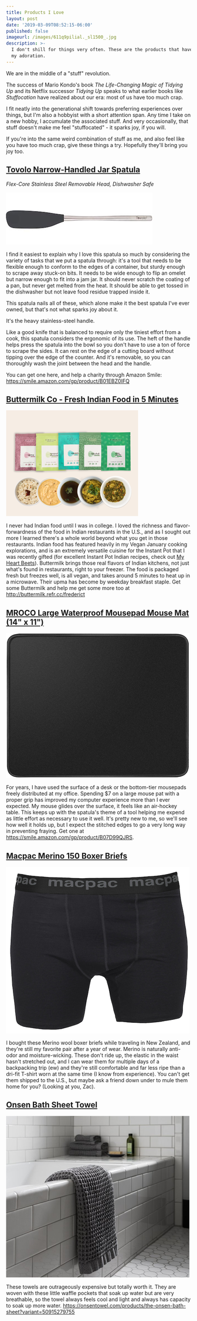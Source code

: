 ```yaml
---
title: Products I Love
layout: post
date: '2019-03-09T08:52:15-06:00'
published: false
imageurl: /images/611q9pilial._sl1500_.jpg
description: >-
  I don't shill for things very often. These are the products that have earned
  my adoration.
---
```

We are in the middle of a "stuff" revolution.

The success of Mario Kondo's book _The Life-Changing Magic of Tidying Up_ and its Netflix successor _Tidying Up_ speaks to what earlier books like _Stuffocation_ have realized about our era: most of us have too much crap.

I fit neatly into the generational shift towards preferring experiences over things, but I'm also a hobbyist with a short attention span. Any time I take on a new hobby, I accumulate the associated stuff. And very occasionally, that stuff doesn't make me feel "stuffocated" - it sparks joy, if you will.

If you're into the same weird combination of stuff as me, and also feel like you have too much crap, give these things a try. Hopefully they'll bring you joy too.

## [Tovolo Narrow-Handled Jar Spatula](https://smile.amazon.com/gp/product/B01EBZ0IFQ)

_Flex-Core Stainless Steel Removable Head, Dishwasher Safe_

![Tovolo Spatula](/images/611q9pilial._sl1500_.jpg)

I find it easiest to explain why I love this spatula so much by considering the variety of tasks that we put a spatula through: it's a tool that needs to be flexible enough to conform to the edges of a container, but sturdy enough to scrape away stuck-on bits. It needs to be wide enough to flip an omelet but narrow enough to fit into a jam jar. It should never scratch the coating of a pan, but never get melted from the heat. It should be able to get tossed in the dishwasher but not leave food residue trapped inside it.

This spatula nails all of these, which alone make it the best spatula I've ever owned, but that's not what sparks joy about it. 

It's the heavy stainless-steel handle.

Like a good knife that is balanced to require only the tiniest effort from a cook, this spatula considers the ergonomic of its use. The heft of the handle helps press the spatula into the bowl so you don't have to use a ton of force to scrape the sides. It can rest on the edge of a cutting board without tipping over the edge of the counter. And it's removable, so you can thoroughly wash the joint between the head and the handle. 

You can get one here, and help a charity through Amazon Smile:
<https://smile.amazon.com/gp/product/B01EBZ0IFQ>

## [Buttermilk Co - Fresh Indian Food in 5 Minutes](http://buttermilk.refr.cc/frederict)

![Buttermilk Co Food](/images/lovespicy_360x.png)

I never had Indian food until I was in college. I loved the richness and flavor-forwardness of the food in Indian restaurants in the U.S., and as I sought out more I learned there's a whole world beyond what you get in those restaurants. Indian food has featured heavily in my Vegan January cooking explorations, and is an extremely versatile cuisine for the Instant Pot that I was recently gifted (for excellent Instant Pot Indian recipes, check out [My Heart Beets](https://myheartbeets.com/tag/instant-pot/)). Buttermilk brings those real flavors of Indian kitchens, not just what's found in restaurants, right to your freezer. The food is packaged fresh but freezes well, is all vegan, and takes around 5 minutes to heat up in a microwave. Their upma has become by weekday breakfast staple. 
Get some Buttermilk and help me get some more too at <http://buttermilk.refr.cc/frederict>

## [MROCO Large Waterproof Mousepad Mouse Mat (14" x 11")](https://smile.amazon.com/gp/product/B07D99QJRS)

![Mouse mat](/images/mousemat.png)

For years, I have used the surface of a desk or the bottom-tier mousepads freely distributed at my office. Spending $7 on a large mouse pat with a proper grip has improved my computer experience more than I ever expected. My mouse glides over the surface, it feels like an air-hockey table. This keeps up with the spatula's theme of a tool helping me expend as little effort as necessary to use it well. It's pretty new to me, so we'll see how well it holds up, but I expect the stitched edges to go a very long way in preventing fraying. Get one at <https://smile.amazon.com/gp/product/B07D99QJRS>.

## [Macpac Merino 150 Boxer Briefs](https://www.macpac.co.nz/clearance/mens/macpac-merino-150-boxers-mens/113508-CLEARANCE.html)

![Macpac boxers](/images/macpac_boxers.png)

I bought these Merino wool boxer briefs while traveling in New Zealand, and they're still my favorite pair after a year of wear. Merino is naturally anti-odor and moisture-wicking. These don't ride up, the elastic in the waist hasn't stretched out, and I can wear them for multiple days of a backpacking trip (ew) and they're still comfortable and far less ripe than a dri-fit T-shirt worn at the same time (I know from experience). You can't get them shipped to the U.S., but maybe ask a friend down under to mule them home for you? (Looking at you, Zac).

## [Onsen Bath Sheet Towel](https://onsentowel.com/products/the-onsen-bath-sheet?variant=50915279755)

![Onsen bath towel](/images/onsen_towels.png)

These towels are outrageously expensive but totally worth it. They are woven with these little waffle pockets that soak up water but are very breathable, so the towel always feels cool and light and always has capacity to soak up more water. <https://onsentowel.com/products/the-onsen-bath-sheet?variant=50915279755>
